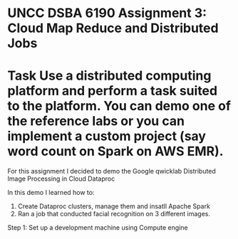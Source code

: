 # UNCC DSBA 6190 Assignment 3: Cloud Map Reduce and Distributed Jobs
# Task Use a distributed computing platform and perform a task suited to the platform. You can demo one of the reference labs or you can implement a custom project (say word count on Spark on AWS EMR).

For this assignment I decided to demo the Google qwicklab Distributed Image Processing in Cloud Dataproc

In this demo I learned how to:
1) Create Dataproc clusters, manage them and insatll Apache Spark
2) Ran a job that conducted facial recognition on 3 different images.


Step 1: Set up a development machine using Compute engine
